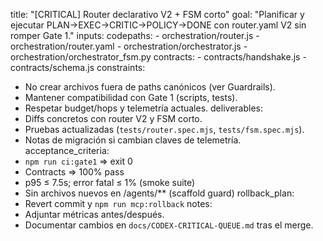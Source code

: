 title: "[CRITICAL] Router declarativo V2 + FSM corto"
goal: "Planificar y ejecutar PLAN→EXEC→CRITIC→POLICY→DONE con router.yaml V2 sin romper Gate 1."
inputs:
  codepaths:
    - orchestration/router.js
    - orchestration/router.yaml
    - orchestration/orchestrator.js
    - orchestration/orchestrator_fsm.py
  contracts:
    - contracts/handshake.js
    - contracts/schema.js
constraints:
  - No crear archivos fuera de paths canónicos (ver Guardrails).
  - Mantener compatibilidad con Gate 1 (scripts, tests).
  - Respetar budget/hops y telemetría actuales.
deliverables:
  - Diffs concretos con router V2 y FSM corto.
  - Pruebas actualizadas (`tests/router.spec.mjs`, `tests/fsm.spec.mjs`).
  - Notas de migración si cambian claves de telemetría.
acceptance_criteria:
  - `npm run ci:gate1` => exit 0
  - Contracts => 100% pass
  - p95 ≤ 7.5s; error fatal ≤ 1% (smoke suite)
  - Sin archivos nuevos en /agents/** (scaffold guard)
rollback_plan:
  - Revert commit y `npm run mcp:rollback`
notes:
  - Adjuntar métricas antes/después.
  - Documentar cambios en `docs/CODEX-CRITICAL-QUEUE.md` tras el merge.
